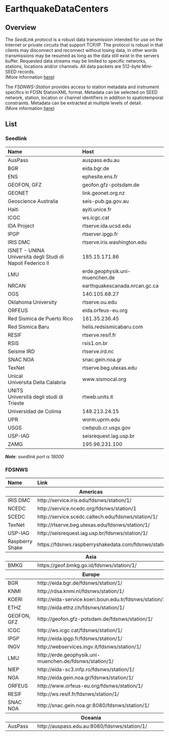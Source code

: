 # EarthquakeDataCenters
## Overview
The *SeedLink protocol* is a robust data transmission intended for use on the Internet or private circuits that support TCP/IP. The protocol is robust in that clients may disconnect and reconnect without losing data, in other words transmissions may be resumed as long as the data still exist in the servers buffer. Requested data streams may be limited to specific networks, stations, locations and/or channels. All data packets are 512-byte Mini-SEED records.
<br>(More information [here](https://www.seiscomp.de/doc/apps/seedlink.html))

The *FSDNWS-Station* provides access to station metadata and instrument specifics in FDSN StationXML format. Metadata can be selected on SEED network, station, location or channel identifiers in addition to spatiotemporal constraints. Metadata can be extracted at multiple levels of detail.
<br>(More information [here](http://www.fdsn.org/webservices/))

## List

### Seedlink
<table>
	<thead>
		<tr><th align="left">Name</th><th align="left">Host</th></tr>
	</thead>
	<tbody>
		<tr><td align="left">AusPass</td><td align="left">auspass.edu.au</td></tr>
		<tr><td align="left">BGR</td><td align="left">eida.bgr.de</td></tr>
		<tr><td align="left">ENS</td><td align="left">ephesite.ens.fr</td></tr>
		<tr><td align="left">GEOFON, GFZ</td><td align="left">geofon.gfz-potsdam.de</td></tr>
    		<tr><td align="left">GEONET</td><td align="left">link.geonet.org.nz</td></tr>
		<tr><td align="left">Geoscience Australia</td><td align="left">seis-pub.ga.gov.au</td></tr>
		<tr><td align="left">Haiti</td><td align="left">ayiti.unice.fr</td></tr>
		<tr><td align="left">ICGC</td><td align="left">ws.icgc.cat</td></tr>
		<tr><td align="left">IDA Project</td><td align="left">rtserve.ida.ucsd.edu</td></tr>
		<tr><td align="left">IPGP</td><td align="left">rtserver.ipgp.fr</td></tr>
		<tr><td align="left">IRIS DMC</td><td align="left">rtserve.iris.washington.edu</td></tr>
		<tr><td align="left">ISNET - UNINA<br>Università degli Studi di Napoli Federico II</td><td align="left">185.15.171.86</td></tr>
		<tr><td align="left">LMU</td><td align="left">erde.geophysik.uni-muenchen.de</td></tr>
		<tr><td align="left">NRCAN</td><td align="left">earthquakescanada.nrcan.gc.ca</td></tr>
		<tr><td align="left">OGS</td><td align="left">140.105.68.27</td></tr>
		<tr><td align="left">Oklahoma University</td><td align="left">rtserve.ou.edu</td></tr>
		<tr><td align="left">ORFEUS</td><td align="left">eida.orfeus-eu.org</td></tr>
		<tr><td align="left">Red Sìsmica de Puerto Rico</td><td align="left">161.35.236.45</td></tr>
		<tr><td align="left">Red Sìsmica Baru</td><td align="left">helis.redsismicabaru.com</td></tr>
		<tr><td align="left">RESIF</td><td align="left">rtserve.resif.fr</td></tr>
		<tr><td align="left">RSIS</td><td align="left">rsis1.on.br</td></tr>
		<tr><td align="left">Seisme IRD</td><td align="left">rtserve.ird.nc</td></tr>
		<tr><td align="left">SNAC NOA</td><td align="left">snac.gein.noa.gr</td></tr>
		<tr><td align="left">TexNet</td><td align="left">rtserve.beg.utexas.edu</td></tr>
		<tr><td align="left">Unical<br>Universita Della Calabria</td><td align="left">www&#46;sismocal.org</td></tr>
		<tr><td align="left">UNITS<br>Università degli studi di Trieste</td><td align="left">rtweb.units.it</td></tr>
		<tr><td align="left">Universidad de Colima</td><td align="left">148.213.24.15</td></tr>
		<tr><td align="left">UPR</td><td align="left">worm.uprm.edu</td></tr>
		<tr><td align="left">USGS</td><td align="left">cwbpub.cr.usgs.gov</td></tr>
		<tr><td align="left">USP-IAG</td><td align="left">seisrequest.iag.usp.br</td></tr>
		<tr><td align="left">ZAMG</td><td align="left">195.96.231.100</td></tr>
	</tbody>
</table>

***Note**: seedlink port is 18000*

### FDSNWS
<table>
	<thead>
		<tr><th align="left">Name</th><th align="left">Link</th></tr>
	</thead>
	<thead>
		<tr><th colspan="2" align="center">Americas</th></tr>
	</thead>
	<tbody>
		<tr><td align="left">IRIS DMC</td><td align="left">http://service.iris.edu/fdsnws/station/1/</td></tr>
		<tr><td align="left">NCEDC</td><td align="left">http://service.ncedc.org/fdsnws/station/1</td></tr>
		<tr><td align="left">SCEDC</td><td align="left">http://service.scedc.caltech.edu/fdsnws/station/1/</td></tr>
		<tr><td align="left">TexNet</td><td align="left">http://rtserve.beg.utexas.edu/fdsnws/station/1/</td></tr>
		<tr><td align="left">USP-IAG</td><td align="left">http://seisrequest.iag.usp.br/fdsnws/station/1/</td></tr>
		<tr><td align="left">Raspberry Shake</td><td align="left">https://fdsnws.raspberryshakedata.com/fdsnws/station/1</td></tr>
	</tbody>
	<thead>
		<tr><th colspan="2" align="center">Asia</th></tr>
	</thead>
	<tbody>
		<tr><td align="left">BMKG</td><td align="left">https://geof.bmkg.go.id/fdsnws/station/1/</td></tr>
	</tbody>
	<thead>
		<tr><th colspan="2" align="center">Europe</th></tr>
	</thead>
	<tbody>
		<tr><td align="left">BGR</td><td align="left">http://eida.bgr.de/fdsnws/station/1/</td>
		<tr><td align="left">KNMI</td><td align="left">http://rdsa.knmi.nl/fdsnws/station/1/</td>
		<tr><td align="left">KOERI</td><td align="left">http://eida-service.koeri.boun.edu.tr/fdsnws/station/1/</td>
		<tr><td align="left">ETHZ</td><td align="left">http://eida.ethz.ch/fdsnws/station/1/</td>
   		<tr><td align="left">GEOFON, GFZ</td><td align="left">http://geofon.gfz-potsdam.de/fdsnws/station/1/</td></tr>
		<tr><td align="left">ICGC</td><td align="left">http://ws.icgc.cat/fdsnws/station/1/</td>
		<tr><td align="left">IPGP</td><td align="left">http://eida.ipgp.fr/fdsnws/station/1/</td>
		<tr><td align="left">INGV</td><td align="left">http://webservices.ingv.it/fdsnws/station/1/</td>
		<tr><td align="left">LMU</td><td align="left">http://erde.geophysik.uni-muenchen.de/fdsnws/station/1/</td>
		<tr><td align="left">NIEP</td><td align="left">http://eida-sc3.infp.ro/fdsnws/station/1/</td>
		<tr><td align="left">NOA</td><td align="left">http://eida.gein.noa.gr/fdsnws/station/1/</td>
		<tr><td align="left">ORFEUS</td><td align="left">http://www.orfeus-eu.org/fdsnws/station/1/</td>
		<tr><td align="left">RESIF</td><td align="left">http://ws.resif.fr/fdsnws/station/1/</td>
		<tr><td align="left">SNAC NOA</td><td align="left">http://snac.gein.noa.gr:8080/fdsnws/station/1/</td>	
	</tbody>
	<thead>
		<tr><th colspan="2" align="center">Oceania</th></tr>
	</thead>
	<tbody>
		<tr><td align="left">AusPass</td><td align="left">http://auspass.edu.au:8080/fdsnws/station/1/</td></tr>
	</tbody>
	
</table>
